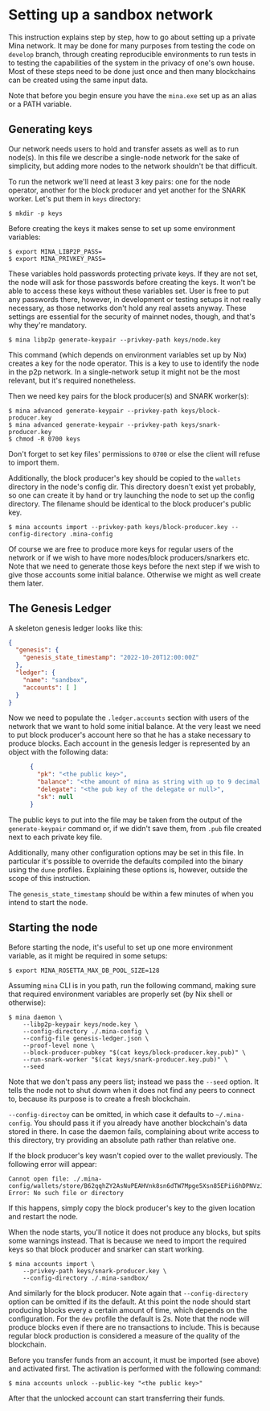 Setting up a sandbox network
=============================

This instruction explains step by step, how to go about setting up a
private Mina network. It may be done for many purposes from testing the
code on `develop` branch, through creating reproducible environments to
run tests in to testing the capabilities of the system in the privacy
of one's own house. Most of these steps need to be done just once and
then many blockchains can be created using the same input data.

Note that before you begin ensure you have the `mina.exe` set up as an alias
or a PATH variable.

Generating keys
---------------

Our network needs users to hold and transfer assets as well as to run
node(s). In this file we describe a single-node network for the sake of
simplicity, but adding more nodes to the network shouldn't be that
difficult.

To run the network we'll need at least 3 key pairs: one for the node
operator, another for the block producer and yet another for the SNARK
worker. Let's put them in `keys` directory:

```shell
$ mkdir -p keys
```

Before creating the keys it makes sense to set up some environment
variables:

```shell
$ export MINA_LIBP2P_PASS=
$ export MINA_PRIVKEY_PASS=
```

These variables hold passwords protecting private keys. If they are
not set, the node will ask for those passwords before creating the
keys. It won't be able to access these keys without these variables
set. User is free to put any passwords there, however, in development
or testing setups it not really necessary, as those networks don't
hold any real assets anyway. These settings are essential for the
security of mainnet nodes, though, and that's why they're mandatory.

```shell
$ mina libp2p generate-keypair --privkey-path keys/node.key
```

This command (which depends on environment variables set up by Nix)
creates a key for the node operator. This is a key to use
to identify the node in the p2p network. In a single-network setup it
might not be the most relevant, but it's required nonetheless.

Then we need key pairs for the block producer(s) and SNARK worker(s):

```shell
$ mina advanced generate-keypair --privkey-path keys/block-producer.key
$ mina advanced generate-keypair --privkey-path keys/snark-producer.key
$ chmod -R 0700 keys
```

Don't forget to set key files' permissions to `0700` or else the
client will refuse to import them.

Additionally, the block producer's key should be copied to the `wallets`
directory in the node's config dir. This directory doesn't exist yet
probably, so one can create it by hand or try launching the node to
set up the config directory. The filename should be identical to the
block producer's public key.

```shell
$ mina accounts import --privkey-path keys/block-producer.key --config-directory .mina-config
```

Of course we are free to produce more keys for regular users of the
network or if we wish to have more nodes/block producers/snarkers
etc. Note that we need to generate those keys before the next step if
we wish to give those accounts some initial balance. Otherwise we
might as well create them later.

The Genesis Ledger
--------------

A skeleton genesis ledger looks like this:

```genesis-ledger.json
{
  "genesis": {
    "genesis_state_timestamp": "2022-10-20T12:00:00Z"
  },
  "ledger": {
    "name": "sandbox",
    "accounts": [ ]
  }
}
```

Now we need to populate the `.ledger.accounts` section with users of
the network that we want to hold some initial balance. At the very
least we need to put block producer's account here so that he has a
stake necessary to produce blocks. Each account in the genesis ledger
is represented by an object with the following data:

```genesis-ledger.json
      {
        "pk": "<the public key>",
        "balance": "<the amount of mina as string with up to 9 decimal places>",
        "delegate": "<the pub key of the delegate or null>",
        "sk": null
      }
```

The public keys to put into the file may be taken from the output of
the `generate-keypair` command or, if we didn't save them, from `.pub`
file created next to each private key file.

Additionally, many other configuration options may be set in this file.
In particular it's possible to override the defaults compiled into the
binary using the `dune` profiles. Explaining these options is, however,
outside the scope of this instruction.

The `genesis_state_timestamp` should be within a few minutes of when you intend
to start the node.

Starting the node
-----------------

Before starting the node, it's useful to set up one more
environment variable, as it might be required in some setups:

```shell
$ export MINA_ROSETTA_MAX_DB_POOL_SIZE=128
```

Assuming `mina` CLI is in you path, run the following command, 
making sure that required environment variables are properly set
(by Nix shell or otherwise):

```shell
$ mina daemon \
    --libp2p-keypair keys/node.key \
    --config-directory ./.mina-config \
    --config-file genesis-ledger.json \
    --proof-level none \
    --block-producer-pubkey "$(cat keys/block-producer.key.pub)" \
    --run-snark-worker "$(cat keys/snark-producer.key.pub)" \
    --seed
```

Note that we don't pass any peers list; instead we pass the `--seed`
option.  It tells the node not to shut down when it does not find any
peers to connect to, because its purpose is to create a fresh
blockchain.

`--config-directoy` can be omitted, in which case it defaults to
`~/.mina-config`. You should pass it if you already have another
blockchain's data stored in there. In case the daemon fails, 
complaining about write access to this directory, try providing an
absolute path rather than relative one.

If the block producer's key wasn't copied over to the wallet
previously. The following error will appear:

```log
Cannot open file: ./.mina-config/wallets/store/B62qqhZY2AsNuPEAHVnk8sn6dTW7Mpge5Xsn85EPii6hDPNVzJP437S. Error: No such file or directory
```

If this happens, simply copy the block producer's key to the given
location and restart the node.

When the node starts, you'll notice it does not produce any blocks,
but spits some warnings instead. That is because we need to import
the required keys so that block producer and snarker can start
working.

```shell
$ mina accounts import \
    --privkey-path keys/snark-producer.key \
    --config-directory ./.mina-sandbox/
```

And similarly for the block producer. Note again that
`--config-directory` option can be omitted if its the default.
At this point the node should start producing blocks every a
certain amount of time, which depends on the configuration. For
the `dev` profile the default is 2s. Note that the node will
produce blocks even if there are no transactions to include.
This is because regular block production is considered a measure
of the quality of the blockchain.

Before you transfer funds from an account, it must be imported
(see above) and activated first. The activation is performed with
the following command:

```shell
$ mina accounts unlock --public-key "<the public key>"
```

After that the unlocked account can start transferring their funds.
